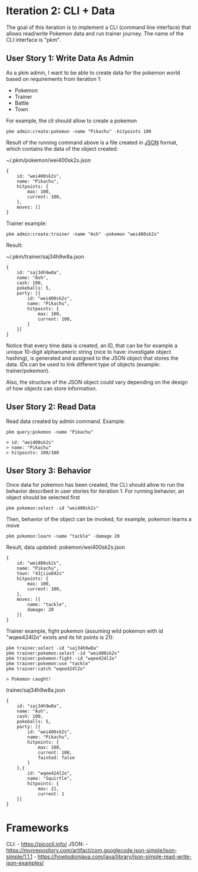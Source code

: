 # Iteration 2: CLI + Data

The goal of this iteration is to implement a CLI (command line interface) that allows read/write Pokemon data and run trainer journey.
The name of the CLI interface is "pkm".

## User Story 1: Write Data As Admin
As a pkm admin, I want to be able to create data for the pokemon world based on requirements from iteration 1:

- Pokemon
- Trainer
- Battle
- Town

For example, the cli should allow to create a pokemon

```
pkm admin:create:pokemon -name "Pikachu" -hitpoints 100
```

Result of the running command above is a file created in [JSON](https://developer.mozilla.org/en-US/docs/Learn/JavaScript/Objects/JSON) format, which contains the data of the object created:

~/.pkm/pokemon/wei400sk2s.json
```
{
    id: "wei400sk2s",
    name: "Pikachu",
    hitpoints: {
        max: 100,
        current: 100,
    },
    moves: []
}
```

Trainer example:
```
pkm admin:create:trainer -name "Ash" -pokemon "wei400sk2s"
```
Result:

~/.pkm/trainer/saj34h9w8a.json
```
{
    id: "saj34h9w8a",
    name: "Ash",
    cash: 100,
    pokeballs: 5,
    party: [{
        id: "wei400sk2s",
        name: "Pikachu",
        hitpoints: {
            max: 100,
            current: 100,
        }
    }]
}
```

Notice that every time data is created, an ID, that can be for example a unique 10-digit alphanumeric string (nice to have: investigate object hashing), is generated and assigned to the JSON object that stores the data.
IDs can be used to link different type of objects (example: trainer/pokemon).

Also, the structure of the JSON object could vary depending on the design of how objects can store information.

## User Story 2: Read Data

Read data created by admin command. Example:

```
pkm query:pokemon -name "Pikachu"

> id: "wei400sk2s"
> name: "Pikachu"
> hitpoints: 100/100
```

## User Story 3: Behavior

Once data for pokemon has been created, the CLI should allow to run the behavior described in user stories for iteration 1. For running behavior, an object should be selected first
```
pkm pokemon:select -id "wei400sk2s"
```

Then, behavior of the object can be invoked, for example, pokemon learns a move
```
pkm pokemon:learn -name "tackle" -damage 20
```

Result, data updated:
pokemon/wei400sk2s.json
```
{
    id: "wei400sk2s",
    name: "Pikachu",
    town: "43jiie842s"
    hitpoints: {
        max: 100,
        current: 100,
    },
    moves: [{
        name: "tackle",
        damage: 20
    }]
}
```

Trainer example, fight pokemon (assuming wild pokemon with id "wqee424l2o" exists and its hit points is 21):
```
pkm trainer:select -id "saj34h9w8a"
pkm trainer:pokemon:select -id "wei400sk2s"
pkm trainer:pokemon:fight -id "wqee424l2o"
pkm trainer:pokemon:use "tackle"
pkm trainer:catch "wqee424l2o"

> Pokemon caught!
```

trainer/saj34h9w8a.json
```
{
    id: "saj34h9w8a",
    name: "Ash",
    cash: 100,
    pokeballs: 5,
    party: [{
        id: "wei400sk2s",
        name: "Pikachu",
        hitpoints: {
            max: 100,
            current: 100,
            fainted: false
        }
    },{
        id: "wqee424l2o",
        name: "Squirtle",
        hitpoints: {
            max: 21,
            current: 1
    }]
}
```

# Frameworks
CLI:
    - https://picocli.info/
JSON:
    - https://mvnrepository.com/artifact/com.googlecode.json-simple/json-simple/1.1.1
    - https://howtodoinjava.com/java/library/json-simple-read-write-json-examples/